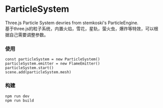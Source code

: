 # ParticleSystem
Three.js Particle System devries from stemkoski's ParticleEngine.  
基于three.js的粒子系统，内置火焰，雪花，星轨，萤火虫，爆炸等特效，可以根据自己需要调整参数。  

### 使用
```
const particleSystem = new ParticleSystem()
particleSystem.emitter = new FlameEmitter()
particleSystem.start()
scene.add(particleSystem.mesh)
```
### 构建
```
npm run dev
npm run build
```
